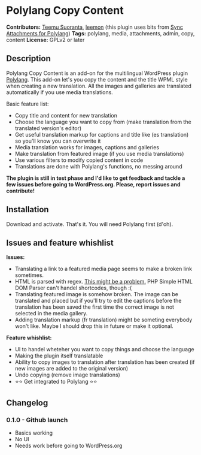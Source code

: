 # Polylang Copy Content

**Contributors:** [Teemu Suoranta](https://github.com/TeemuSuoranta), [leemon](https://github.com/theleemon) (this plugin uses bits from  [Sync Attachments for Polylang](https://github.com/theleemon/sync-attachments-for-polylang))
**Tags:** polylang, media, attachments, admin, copy, content
**License:** GPLv2 or later

## Description

Polylang Copy Content is an add-on for the multilingual WordPress plugin [Polylang](https://wordpress.org/plugins/polylang/). This add-on let's you copy the content and the title WPML style when creating a new translation. All the images and galleries are translated automatically if you use media translations.


Basic feature list:

 * Copy title and content for new translation
 * Choose the language you want to copy from (make translation from the translated version's editor)
 * Get useful translation markup for captions and title like (es translation) so you'll know you can overwrite it
 * Media translation works for images, captions and galleries
 * Make translation from featured image (if you use media translations)
 * Use various filters to modify copied content in code
 * Translations are done with Polylang's functions, no messing around

**The plugin is still in test phase and I'd like to get feedback and tackle a few issues before going to WordPress.org. Please, report issues and contribute!**


## Installation

Download and activate. That's it. You will need Polylang first (d'oh).


## Issues and feature whishlist

**Issues:**

 * Translating a link to a featured media page seems to make a broken link sometimes.
 * HTML is parsed with regex. [This might be a problem.](http://stackoverflow.com/a/1732454) PHP Simple HTML DOM Parser can't handel shortcodes, though :(
 * Translating featured image is somehow broken. The image can be translated and placed but if you'll try to edit the captions before the translation has been saved the first time the correct image is not selected in the media gallery.
 * Adding translation markup (fr translation) might be someting everybody won't like. Maybe I should drop this in future or make it optional.

 
 **Feature whishlist:**
 * UI to handel wheteher you want to copy things and choose the language
 * Making the plugin itself translatable
 * Ability to copy images to translation after translation has been created (if new images are added to the original version)
 * Undo copying (remove image translations)
 * :star::star: Get integrated to Polylang :star::star:

## Changelog

### 0.1.0 - Github launch
 * Basics working
 * No UI
 * Needs work before going to WordPress.org